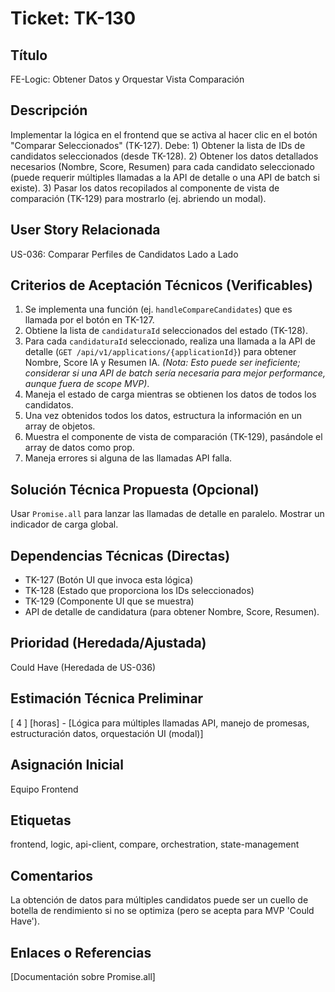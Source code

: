 # Ticket: TK-130

## Título
FE-Logic: Obtener Datos y Orquestar Vista Comparación

## Descripción
Implementar la lógica en el frontend que se activa al hacer clic en el botón "Comparar Seleccionados" (TK-127). Debe: 1) Obtener la lista de IDs de candidatos seleccionados (desde TK-128). 2) Obtener los datos detallados necesarios (Nombre, Score, Resumen) para cada candidato seleccionado (puede requerir múltiples llamadas a la API de detalle o una API de batch si existe). 3) Pasar los datos recopilados al componente de vista de comparación (TK-129) para mostrarlo (ej. abriendo un modal).

## User Story Relacionada
US-036: Comparar Perfiles de Candidatos Lado a Lado

## Criterios de Aceptación Técnicos (Verificables)
1.  Se implementa una función (ej. `handleCompareCandidates`) que es llamada por el botón en TK-127.
2.  Obtiene la lista de `candidaturaId` seleccionados del estado (TK-128).
3.  Para cada `candidaturaId` seleccionado, realiza una llamada a la API de detalle (`GET /api/v1/applications/{applicationId}`) para obtener Nombre, Score IA y Resumen IA. *(Nota: Esto puede ser ineficiente; considerar si una API de batch sería necesaria para mejor performance, aunque fuera de scope MVP)*.
4.  Maneja el estado de carga mientras se obtienen los datos de todos los candidatos.
5.  Una vez obtenidos todos los datos, estructura la información en un array de objetos.
6.  Muestra el componente de vista de comparación (TK-129), pasándole el array de datos como prop.
7.  Maneja errores si alguna de las llamadas API falla.

## Solución Técnica Propuesta (Opcional)
Usar `Promise.all` para lanzar las llamadas de detalle en paralelo. Mostrar un indicador de carga global.

## Dependencias Técnicas (Directas)
* TK-127 (Botón UI que invoca esta lógica)
* TK-128 (Estado que proporciona los IDs seleccionados)
* TK-129 (Componente UI que se muestra)
* API de detalle de candidatura (para obtener Nombre, Score, Resumen).

## Prioridad (Heredada/Ajustada)
Could Have (Heredada de US-036)

## Estimación Técnica Preliminar
[ 4 ] [horas] - [Lógica para múltiples llamadas API, manejo de promesas, estructuración datos, orquestación UI (modal)]

## Asignación Inicial
Equipo Frontend

## Etiquetas
frontend, logic, api-client, compare, orchestration, state-management

## Comentarios
La obtención de datos para múltiples candidatos puede ser un cuello de botella de rendimiento si no se optimiza (pero se acepta para MVP 'Could Have').

## Enlaces o Referencias
[Documentación sobre Promise.all]
